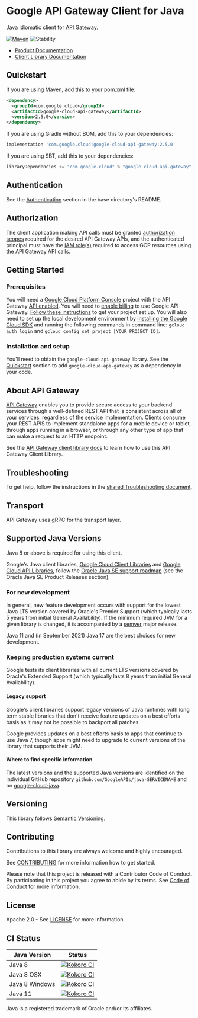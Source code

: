 # Google API Gateway Client for Java

Java idiomatic client for [API Gateway][product-docs].

[![Maven][maven-version-image]][maven-version-link]
![Stability][stability-image]

- [Product Documentation][product-docs]
- [Client Library Documentation][javadocs]


## Quickstart


If you are using Maven, add this to your pom.xml file:


```xml
<dependency>
  <groupId>com.google.cloud</groupId>
  <artifactId>google-cloud-api-gateway</artifactId>
  <version>2.5.0</version>
</dependency>
```

If you are using Gradle without BOM, add this to your dependencies:

```Groovy
implementation 'com.google.cloud:google-cloud-api-gateway:2.5.0'
```

If you are using SBT, add this to your dependencies:

```Scala
libraryDependencies += "com.google.cloud" % "google-cloud-api-gateway" % "2.5.0"
```

## Authentication

See the [Authentication][authentication] section in the base directory's README.

## Authorization

The client application making API calls must be granted [authorization scopes][auth-scopes] required for the desired API Gateway APIs, and the authenticated principal must have the [IAM role(s)][predefined-iam-roles] required to access GCP resources using the API Gateway API calls.

## Getting Started

### Prerequisites

You will need a [Google Cloud Platform Console][developer-console] project with the API Gateway [API enabled][enable-api].
You will need to [enable billing][enable-billing] to use Google API Gateway.
[Follow these instructions][create-project] to get your project set up. You will also need to set up the local development environment by
[installing the Google Cloud SDK][cloud-sdk] and running the following commands in command line:
`gcloud auth login` and `gcloud config set project [YOUR PROJECT ID]`.

### Installation and setup

You'll need to obtain the `google-cloud-api-gateway` library.  See the [Quickstart](#quickstart) section
to add `google-cloud-api-gateway` as a dependency in your code.

## About API Gateway


[API Gateway][product-docs] enables you to provide secure access to your backend services through a well-defined REST API that is consistent across all of your services, regardless of the service implementation. Clients consume your REST APIS to implement standalone apps for a mobile device or tablet, through apps running in a browser, or through any other type of app that can make a request to an HTTP endpoint.

See the [API Gateway client library docs][javadocs] to learn how to
use this API Gateway Client Library.






## Troubleshooting

To get help, follow the instructions in the [shared Troubleshooting document][troubleshooting].

## Transport

API Gateway uses gRPC for the transport layer.

## Supported Java Versions

Java 8 or above is required for using this client.

Google's Java client libraries,
[Google Cloud Client Libraries][cloudlibs]
and
[Google Cloud API Libraries][apilibs],
follow the
[Oracle Java SE support roadmap][oracle]
(see the Oracle Java SE Product Releases section).

### For new development

In general, new feature development occurs with support for the lowest Java
LTS version covered by  Oracle's Premier Support (which typically lasts 5 years
from initial General Availability). If the minimum required JVM for a given
library is changed, it is accompanied by a [semver][semver] major release.

Java 11 and (in September 2021) Java 17 are the best choices for new
development.

### Keeping production systems current

Google tests its client libraries with all current LTS versions covered by
Oracle's Extended Support (which typically lasts 8 years from initial
General Availability).

#### Legacy support

Google's client libraries support legacy versions of Java runtimes with long
term stable libraries that don't receive feature updates on a best efforts basis
as it may not be possible to backport all patches.

Google provides updates on a best efforts basis to apps that continue to use
Java 7, though apps might need to upgrade to current versions of the library
that supports their JVM.

#### Where to find specific information

The latest versions and the supported Java versions are identified on
the individual GitHub repository `github.com/GoogleAPIs/java-SERVICENAME`
and on [google-cloud-java][g-c-j].

## Versioning


This library follows [Semantic Versioning](http://semver.org/).



## Contributing


Contributions to this library are always welcome and highly encouraged.

See [CONTRIBUTING][contributing] for more information how to get started.

Please note that this project is released with a Contributor Code of Conduct. By participating in
this project you agree to abide by its terms. See [Code of Conduct][code-of-conduct] for more
information.


## License

Apache 2.0 - See [LICENSE][license] for more information.

## CI Status

Java Version | Status
------------ | ------
Java 8 | [![Kokoro CI][kokoro-badge-image-2]][kokoro-badge-link-2]
Java 8 OSX | [![Kokoro CI][kokoro-badge-image-3]][kokoro-badge-link-3]
Java 8 Windows | [![Kokoro CI][kokoro-badge-image-4]][kokoro-badge-link-4]
Java 11 | [![Kokoro CI][kokoro-badge-image-5]][kokoro-badge-link-5]

Java is a registered trademark of Oracle and/or its affiliates.

[product-docs]: https://cloud.google.com/api-gateway/docs
[javadocs]: https://cloud.google.com/java/docs/reference/google-cloud-api-gateway/latest/history
[kokoro-badge-image-1]: http://storage.googleapis.com/cloud-devrel-public/java/badges/java-api-gateway/java7.svg
[kokoro-badge-link-1]: http://storage.googleapis.com/cloud-devrel-public/java/badges/java-api-gateway/java7.html
[kokoro-badge-image-2]: http://storage.googleapis.com/cloud-devrel-public/java/badges/java-api-gateway/java8.svg
[kokoro-badge-link-2]: http://storage.googleapis.com/cloud-devrel-public/java/badges/java-api-gateway/java8.html
[kokoro-badge-image-3]: http://storage.googleapis.com/cloud-devrel-public/java/badges/java-api-gateway/java8-osx.svg
[kokoro-badge-link-3]: http://storage.googleapis.com/cloud-devrel-public/java/badges/java-api-gateway/java8-osx.html
[kokoro-badge-image-4]: http://storage.googleapis.com/cloud-devrel-public/java/badges/java-api-gateway/java8-win.svg
[kokoro-badge-link-4]: http://storage.googleapis.com/cloud-devrel-public/java/badges/java-api-gateway/java8-win.html
[kokoro-badge-image-5]: http://storage.googleapis.com/cloud-devrel-public/java/badges/java-api-gateway/java11.svg
[kokoro-badge-link-5]: http://storage.googleapis.com/cloud-devrel-public/java/badges/java-api-gateway/java11.html
[stability-image]: https://img.shields.io/badge/stability-stable-green
[maven-version-image]: https://img.shields.io/maven-central/v/com.google.cloud/google-cloud-api-gateway.svg
[maven-version-link]: https://search.maven.org/search?q=g:com.google.cloud%20AND%20a:google-cloud-api-gateway&core=gav
[authentication]: https://github.com/googleapis/google-cloud-java#authentication
[auth-scopes]: https://developers.google.com/identity/protocols/oauth2/scopes
[predefined-iam-roles]: https://cloud.google.com/iam/docs/understanding-roles#predefined_roles
[iam-policy]: https://cloud.google.com/iam/docs/overview#cloud-iam-policy
[developer-console]: https://console.developers.google.com/
[create-project]: https://cloud.google.com/resource-manager/docs/creating-managing-projects
[cloud-sdk]: https://cloud.google.com/sdk/
[troubleshooting]: https://github.com/googleapis/google-cloud-common/blob/main/troubleshooting/readme.md#troubleshooting
[contributing]: https://github.com/googleapis/java-api-gateway/blob/main/CONTRIBUTING.md
[code-of-conduct]: https://github.com/googleapis/java-api-gateway/blob/main/CODE_OF_CONDUCT.md#contributor-code-of-conduct
[license]: https://github.com/googleapis/java-api-gateway/blob/main/LICENSE
[enable-billing]: https://cloud.google.com/apis/docs/getting-started#enabling_billing
[enable-api]: https://console.cloud.google.com/flows/enableapi?apiid=api-gateway.googleapis.com
[libraries-bom]: https://github.com/GoogleCloudPlatform/cloud-opensource-java/wiki/The-Google-Cloud-Platform-Libraries-BOM
[shell_img]: https://gstatic.com/cloudssh/images/open-btn.png

[semver]: https://semver.org/
[cloudlibs]: https://cloud.google.com/apis/docs/client-libraries-explained
[apilibs]: https://cloud.google.com/apis/docs/client-libraries-explained#google_api_client_libraries
[oracle]: https://www.oracle.com/java/technologies/java-se-support-roadmap.html
[g-c-j]: http://github.com/googleapis/google-cloud-java
